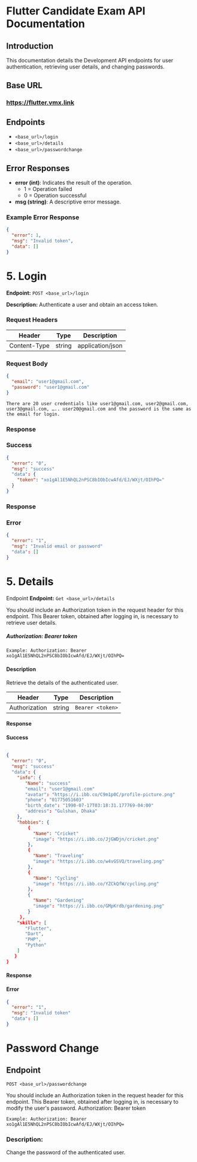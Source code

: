 # Flutter Candidate Exam API Documentation

## Introduction
This documentation details the Development API endpoints for user authentication, retrieving user details, and changing passwords.

## Base URL
### https://flutter.vmx.link


## Endpoints
- `<base_url>/login`
- `<base_url>/details`
- `<base_url>/passwordchange`

## Error Responses
- **error (int)**: Indicates the result of the operation.
  - 1 = Operation failed
  - 0 = Operation successful
- **msg (string)**: A descriptive error message.

### Example Error Response
```json
{
  "error": 1,
  "msg": "Invalid token",
  "data": [] 
}
```

# 5. Login

**Endpoint:** `POST <base_url>/login`

**Description:**
Authenticate a user and obtain an access token.

### Request Headers

| Header       | Type   | Description       |
|--------------|--------|-------------------|
| Content-Type | string | application/json  |

### Request Body
```json
{
  "email": "user1@gmail.com",
  "password": "user1@gmail.com"
}
```
`There are 20 user credentials like user1@gmail.com, user2@gmail.com, user3@gmail.com, ….. user20@gmail.com and the password is the same as the email for login.`


### Response
### Success

```json
{
  "error": "0",
  "msg": "success"
  "data": {
    "token": "xo1gAl1E5NhQL2nPSC8bIObIcwAfd/EJ/WXjt/OIhPQ="
  }
}
```

### Response
### Error

```json
{
  "error": "1",
  "msg": "Invalid email or password"
  "data": []
}
```
# 5. Details

Endpoint
**Endpoint:** `Get <base_url>/details`


You should include an Authorization token in the request header for this endpoint. This Bearer token, obtained after logging in, is necessary to retrieve user details.

##### Authorization: Bearer token

`Example: Authorization: Bearer xo1gAl1E5NhQL2nPSC8bIObIcwAfd/EJ/WXjt/OIhPQ=`

#### Description
Retrieve the details of the authenticated user.

| Header       | Type   | Description       |
|--------------|--------|-------------------|
| Authorization | string | `Bearer <token>` |

#### Response
#### Success
```json

{
  "error": "0",
  "msg": "success"
  "data": {
    "info": {
       "Name": "success"
       "email": "user1@gmail.com"
       "avatar": "https://i.ibb.co/C9m1p0C/profile-picture.png"
       "phone": "01775051603"
       "birth_date": "1990-07-17T03:18:31.177769-04:00"
       "address": "Gulshan, Dhaka"
    },
    "hobbies": {
        {
          "Name": "Cricket"
          "image": "https://i.ibb.co/JjGWDjn/cricket.png"
        },
        {
          "Name": "Traveling"
          "image": "https://i.ibb.co/w4vGSVQ/traveling.png"
        },
        {
          "Name": "Cycling"
          "image": "https://i.ibb.co/YZCkQfW/cycling.png"
        },
        {
          "Name": "Gardening"
          "image": "https://i.ibb.co/GMpKrdb/gardening.png"
        }
     },
    "skills": [
       "Flutter",
       "Dart",
       "PHP",
       "Python"
    ]
   }
}
```
#### Response
#### Error
```json
{
  "error": "1",
  "msg": "Invalid token"
  "data": []
}
```

# Password Change
## Endpoint
`POST <base_url>/passwordchange`


You should include an Authorization token in the request header for this endpoint. This Bearer token, obtained after logging in, is necessary to modify the user's password.
Authorization: Bearer token


`Example: Authorization: Bearer xo1gAl1E5NhQL2nPSC8bIObIcwAfd/EJ/WXjt/OIhPQ=`

### Description:
Change the password of the authenticated user.



